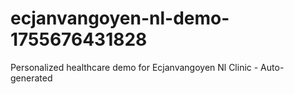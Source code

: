 # ecjanvangoyen-nl-demo-1755676431828
Personalized healthcare demo for Ecjanvangoyen Nl Clinic - Auto-generated

